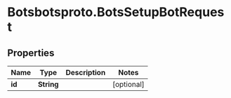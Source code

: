 # Botsbotsproto.BotsSetupBotRequest

## Properties
Name | Type | Description | Notes
------------ | ------------- | ------------- | -------------
**id** | **String** |  | [optional] 
